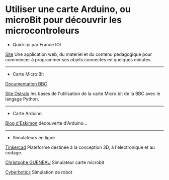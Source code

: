 # Utiliser une carte Arduino, ou microBit pour découvrir les microcontroleurs


- Quick-pi par France IOI

[Site](https://quick-pi.org/index.html) Une application web, du matériel et du contenu pédagogique pour commencer à programmer ses objets connectés en quelques minutes.

- - - - - -

- Carte Micro:Bit

[Documentation BBC](https://microbit-micropython.readthedocs.io/en/latest/tutorials/introduction.html) 


[Site Ostralo](http://numerique.ostralo.net/microbit/partie0_accueil/0_accueil.htm) les bases de l'utilisation de la carte Micro:bit de la BBC avec le langage Python.

- - - - - -

- Carte Arduino

[Blog d'Eskimon](https://eskimon.fr/) découverte d'Arduino...

- - - - - -

- Simulateurs en ligne

[Tinkercad](https://www.tinkercad.com/) Plateforme destinée à la conception 3D, à l'électronique et au codage.

[Christophe GUENEAU](https://www.gcworks.fr/tutoriel/microbit/SimulateurMicrobit.html) Simulateur carte microbit

[Cyberbotics](https://cyberbotics.com/) Simulation de robot
